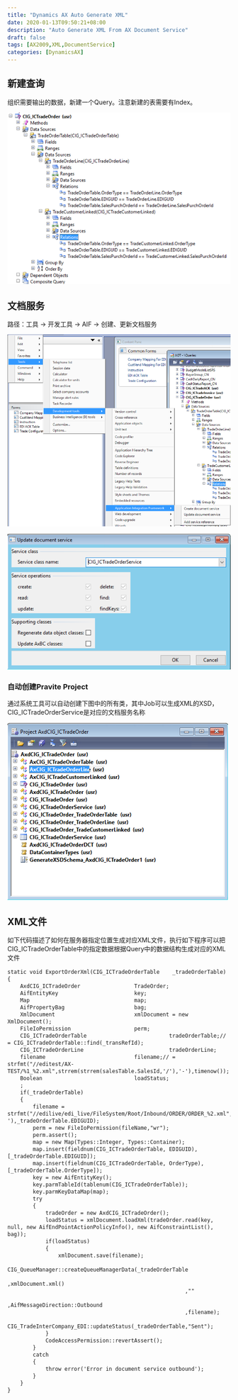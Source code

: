 ```yaml
---
title: "Dynamics AX Auto Generate XML"
date: 2020-01-13T09:50:21+08:00
description: "Auto Generate XML From AX Document Service"
draft: false
tags: [AX2009,XML,DocumentService]
categories: [DynamicsAX]
---
```


<!--more-->

## 新建查询

组织需要输出的数据，新建一个Query。注意新建的表需要有Index。

![0](/Images/AX2009AutoXML/0.png)

## 文档服务

路径：工具 -&gt; 开发工具 -&gt; AIF -&gt; 创建、更新文档服务

![1](/Images/AX2009AutoXML/1.png)

![2](/Images/AX2009AutoXML/2.png)

### 自动创建Pravite Project

通过系统工具可以自动创建下图中的所有类，其中Job可以生成XML的XSD，CIG\_ICTradeOrderService是对应的文档服务名称

![3](/Images/AX2009AutoXML/3.png)

## XML文件

如下代码描述了如何在服务器指定位置生成对应XML文件，执行如下程序可以把CIG\_ICTradeOrderTable中的指定数据根据Query中的数据结构生成对应的XML文件

```text
static void ExportOrderXml(CIG_ICTradeOrderTable    _tradeOrderTable)
{
    AxdCIG_ICTradeOrder                 TradeOrder;
    AifEntityKey                        key;
    Map                                 map;
    AifPropertyBag                      bag;
    XmlDocument                         xmlDocument = new XmlDocument();
    FileIoPermission                    perm;
    CIG_ICTradeOrderTable                          tradeOrderTable;// = CIG_ICTradeOrderTable::find(_transRefId);
    CIG_ICTradeOrderLine                           tradeOrderLine;
    filename                            filename;// = strfmt("//editest/AX-TEST/%1_%2.xml",strrem(strrem(salesTable.SalesId,'/'),'-'),timenow());
    Boolean                             loadStatus;
    ;
    if(_tradeOrderTable)
    {
        filename = strfmt("//edilive/edi_live/FileSystem/Root/Inbound/ORDER/ORDER_%2.xml",strrem(strrem(_tradeOrderTable.SalesPurchOrderId,'/'),'-'),_tradeOrderTable.EDIGUID);
        perm = new FileIoPermission(fileName,"wr");
        perm.assert();
        map = new Map(Types::Integer, Types::Container);
        map.insert(fieldnum(CIG_ICTradeOrderTable, EDIGUID), [_tradeOrderTable.EDIGUID]);
        map.insert(fieldnum(CIG_ICTradeOrderTable, OrderType), [_tradeOrderTable.OrderType]);
        key = new AifEntityKey();
        key.parmTableId(tablenum(CIG_ICTradeOrderTable));
        key.parmKeyDataMap(map);
        try
        {
            tradeOrder = new AxdCIG_ICTradeOrder();
            loadStatus = xmlDocument.loadXml(tradeOrder.read(key, null, new AifEndPointActionPolicyInfo(), new AifConstraintList(), bag));
            if(loadStatus)
            {
                xmlDocument.save(filename);
                CIG_QueueManager::createQueueManagerData(_tradeOrderTable
                                                        ,xmlDocument.xml()
                                                        ,""
                                                        ,AifMessageDirection::Outbound
                                                        ,filename);
                CIG_TradeInterCompany_EDI::updateStatus(_tradeOrderTable,"Sent");
            }
            CodeAccessPermission::revertAssert();
        }
        catch
        {
            throw error('Error in document service outbound');
        }
    }
}
```
